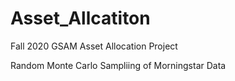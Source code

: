 # Asset_Allcatiton
Fall 2020 GSAM Asset Allocation Project

Random Monte Carlo Sampliing of Morningstar Data 


